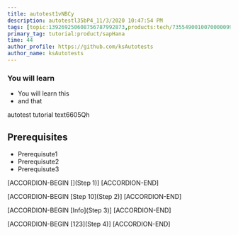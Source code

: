 ```yaml
---
title: autotest1vNBCy
description: autotestl35bP4_11/3/2020 10:47:54 PM
tags: [topic:139269250608756787992873,products:tech/73554900100700000996,tutorial:experience/advanced]
primary_tag: tutorial:product/sapHana
time: 44
author_profile: https://github.com/ksAutotests
author_name: ksAutotests
---
```

### You will learn
- You will learn this
- and that

autotest tutorial text6605Qh

## Prerequisites
- Prerequisute1
- Prerequisute2
- Prerequisute3

[ACCORDION-BEGIN [](Step 1)]
[ACCORDION-END]

[ACCORDION-BEGIN [Step 10](Step 2)]
[ACCORDION-END]

[ACCORDION-BEGIN [Info](Step 3)]
[ACCORDION-END]

[ACCORDION-BEGIN [123](Step 4)]
[ACCORDION-END]


